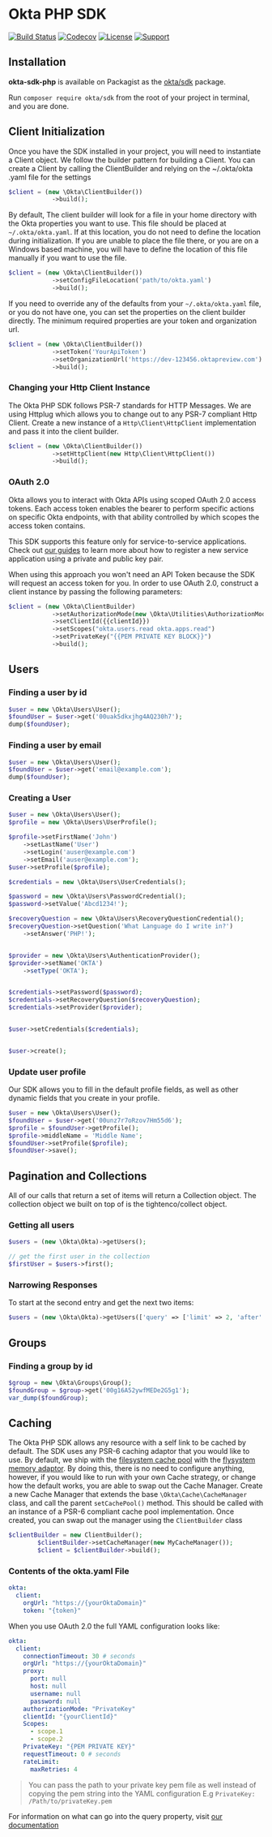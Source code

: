 # Okta PHP SDK

[![Build Status](https://api.travis-ci.org/okta/okta-sdk-php.svg?branch=master,develop)](https://travis-ci.org/okta/okta-sdk-php)
[![Codecov](https://img.shields.io/codecov/c/github/okta/okta-sdk-php.svg)](https://codecov.io/github/okta/okta-sdk-php)
[![License](https://poser.pugx.org/okta/sdk/license.svg)](https://packagist.org/packages/okta/sdk)
[![Support](https://img.shields.io/badge/support-Developer%20Forum-blue.svg)](https://devforum.okta.com/)

## Installation
**okta-sdk-php** is available on Packagist as the [okta/sdk](http://packagist.org/packages/okta/sdk) package.

Run `composer require okta/sdk` from the root of your project in terminal, and you are done.

## Client Initialization
Once you have the SDK installed in your project, you will need to instantiate a Client object. We follow the builder
pattern for building a Client. You can create a Client by calling the ClientBuilder and relying on the ~/.okta/okta
.yaml file for the settings

```php
$client = (new \Okta\ClientBuilder())
            ->build();
```

By default, The client builder will look for a file in your home directory with the Okta properties you want to use.
This file should be placed at  `~/.okta/okta.yaml`. If at this location, you do not need to define the location
during initialization. If you are unable to place the file there, or you are on a Windows based machine, you will
have to define the location of this file manually if you want to use the file.

```php
$client = (new \Okta\ClientBuilder())
            ->setConfigFileLocation('path/to/okta.yaml')
            ->build();
```

If you need to override any of the defaults from your `~/.okta/okta.yaml` file, or you do not have one, you can set
the properties on the client builder directly. The minimum required properties are your token and organization url.

```php
$client = (new \Okta\ClientBuilder())
            ->setToken('YourApiToken')
            ->setOrganizationUrl('https://dev-123456.oktapreview.com')
            ->build();
```

### Changing your Http Client Instance
The Okta PHP SDK follows PSR-7 standards for HTTP Messages. We are using Httplug which allows you to change out to
any PSR-7 compliant Http Client. Create a new instance of a `Http\Client\HttpClient`
implementation and pass it into the client builder.

```php
$client = (new \Okta\ClientBuilder())
            ->setHttpClient(new Http\Client\HttpClient())
            ->build();
```

### OAuth 2.0

Okta allows you to interact with Okta APIs using scoped OAuth 2.0 access tokens. Each access token enables the bearer to perform specific actions on specific Okta endpoints, with that ability controlled by which scopes the access token contains.

This SDK supports this feature only for service-to-service applications. Check out [our guides](https://developer.okta.com/docs/guides/implement-oauth-for-okta-serviceapp/overview/) to learn more about how to register a new service application using a private and public key pair.

When using this approach you won't need an API Token because the SDK will request an access token for you. In order to use OAuth 2.0, construct a client instance by passing the following parameters:

```php
$client = (new \Okta\ClientBuilder)
            ->setAuthorizationMode(new \Okta\Utilities\AuthorizationMode(\Okta\Utilities\AuthorizationMode::PRIVATE_KEY))
            ->setClientId({{clientId}})
            ->setScopes("okta.users.read okta.apps.read")
            ->setPrivateKey("{{PEM PRIVATE KEY BLOCK}}")
            ->build();
```


## Users
### Finding a user by id
```php
$user = new \Okta\Users\User();
$foundUser = $user->get('00uak5dkxjhg4AQ230h7');
dump($foundUser);
```

### Finding a user by email
```php
$user = new \Okta\Users\User();
$foundUser = $user->get('email@example.com');
dump($foundUser);
```

### Creating a User
```php
$user = new \Okta\Users\User();
$profile = new \Okta\Users\UserProfile();

$profile->setFirstName('John')
    ->setLastName('User')
    ->setLogin('auser@example.com')
    ->setEmail('auser@example.com');
$user->setProfile($profile);

$credentials = new \Okta\Users\UserCredentials();

$password = new \Okta\Users\PasswordCredential();
$password->setValue('Abcd1234!');

$recoveryQuestion = new \Okta\Users\RecoveryQuestionCredential();
$recoveryQuestion->setQuestion('What Language do I write in?')
    ->setAnswer('PHP!');


$provider = new \Okta\Users\AuthenticationProvider();
$provider->setName('OKTA')
    ->setType('OKTA');


$credentials->setPassword($password);
$credentials->setRecoveryQuestion($recoveryQuestion);
$credentials->setProvider($provider);


$user->setCredentials($credentials);


$user->create();
```

### Update user profile
Our SDK allows you to fill in the default profile fields, as well as other dynamic fields that you create in your
profile.

```php
$user = new \Okta\Users\User();
$foundUser = $user->get('00unz7r7oRzov7Hm55d6');
$profile = $foundUser->getProfile();
$profile->middleName = 'Middle Name';
$foundUser->setProfile($profile);
$foundUser->save();
```

## Pagination and Collections
All of our calls that return a set of items will return a Collection object. The collection object we built on top of
 is the tightenco/collect object.

### Getting all users
```php
$users = (new \Okta\Okta)->getUsers();

// get the first user in the collection
$firstUser = $users->first();
```

### Narrowing Responses
To start at the second entry and get the next two items:
```php
$users = (new \Okta\Okta)->getUsers(['query' => ['limit' => 2, 'after' => 2]]);
```

## Groups
### Finding a group by id

```php
$group = new \Okta\Groups\Group();
$foundGroup = $group->get('00g16A52ywfMEDe2G5g1');
var_dump($foundGroup);
```


## Caching
The Okta PHP SDK allows any resource with a self link to be cached by default. The SDK uses any PSR-6
caching adaptor that you would like to use. By default, we ship with the
[filesystem cache pool](https://github.com/php-cache/filesystem-adapter) with the
[flysystem memory adaptor](https://github.com/thephpleague/flysystem-memory).  By doing this, there is no
need to configure anything, however, if you would like to run with your own Cache strategy, or change how
the default works, you are able to swap out the Cache Manager. Create a new Cache Manager that extends the
base `\Okta\Cache\CacheManager` class, and call the parent `setCachePool()` method. This should be called
with an instance of a PSR-6 compliant cache pool implementation.  Once created, you can swap out the manager
using the `ClientBuilder` class

```php
$clientBuilder = new ClientBuilder();
        $clientBuilder->setCacheManager(new MyCacheManager());
        $client = $clientBuilder->build();
```

### Contents of the okta.yaml File
```yaml
okta:
  client:
    orgUrl: "https://{yourOktaDomain}"
    token: "{token}"
```

When you use OAuth 2.0 the full YAML configuration looks like:

```yaml
okta:
  client:
    connectionTimeout: 30 # seconds
    orgUrl: "https://{yourOktaDomain}"
    proxy:
      port: null
      host: null
      username: null
      password: null
    authorizationMode: "PrivateKey"
    clientId: "{yourClientId}"
    Scopes:
      - scope.1
      - scope.2
    PrivateKey: "{PEM PRIVATE KEY}"
    requestTimeout: 0 # seconds
    rateLimit:
      maxRetries: 4
```

> You can pass the path to your private key pem file as well instead of copying the pem string into the YAML configuration
> E.g `PrivateKey: /Path/to/privateKey.pem`

For information on what can go into the query property, visit
[our documentation](https://developer.okta.com/docs/api/resources/users.html#list-users)
